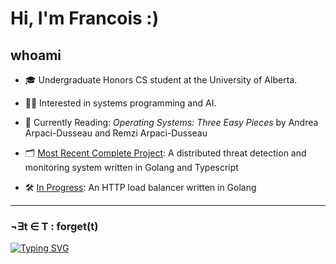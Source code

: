 # Hi, I'm Francois :)

## whoami

- 🎓 Undergraduate Honors CS student at the University of Alberta.

- 🧑‍💻 Interested in systems programming and AI.

- 📖 Currently Reading: *Operating Systems: Three Easy Pieces* by Andrea Arpaci-Dusseau and Remzi Arpaci-Dusseau

- 🗂️ [Most Recent Complete Project](https://github.com/Francois-Coleongco/SATD): A distributed threat detection and monitoring system written in Golang and Typescript

- 🛠️ [In Progress](https://github.com/Francois-Coleongco/LoadBalancer): An HTTP load balancer written in Golang


<!--
----------------------------------------
[![My Skills](https://skillicons.dev/icons?i=cpp,rust,go,python,java,ts,js,bash,linux,git,nodejs,react,spring,django,postgres,sqlite,docker,selenium,tauri,neovim,pytorch,sklearn&perline=11)](https://skillicons.dev)
-->
----------------------------------------

### ¬∃t ∈ T : forget(t)
[![Typing SVG](https://readme-typing-svg.demolab.com?font=Fira+Code&pause=1000&width=600&separator=%3C&lines=+while+(walk)+%7B+walk+%3D+walk-%3Enext;+%7D)](https://git.io/typing-svg)

<!--
**Chris-Coleongco/Chris-Coleongco** is a ✨ _special_ ✨ repository because its `README.md` (this file) appears on your GitHub profile.

Here are some ideas to get you started:

- 🔭 I’m currently working on ...
- 🌱 I’m currently learning ...
- 👯 I’m looking to collaborate on ...
- 🤔 I’m looking for help with ...
- 💬 Ask me about ...
- 📫 How to reach me: ...
- 😄 Pronouns: ...
- ⚡ Fun fact: ...
-->
